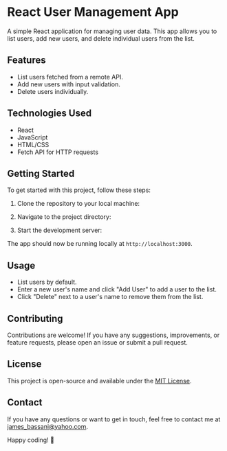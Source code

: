 # React User Management App

A simple React application for managing user data. This app allows you to list users, add new users, and delete individual users from the list.

## Features

- List users fetched from a remote API.
- Add new users with input validation.
- Delete users individually.

## Technologies Used

- React
- JavaScript
- HTML/CSS
- Fetch API for HTTP requests

## Getting Started

To get started with this project, follow these steps:

1. Clone the repository to your local machine:

2. Navigate to the project directory:

3. Start the development server:

The app should now be running locally at `http://localhost:3000`.

## Usage

- List users by default.
- Enter a new user's name and click "Add User" to add a user to the list.
- Click "Delete" next to a user's name to remove them from the list.

## Contributing

Contributions are welcome! If you have any suggestions, improvements, or feature requests, please open an issue or submit a pull request.

## License

This project is open-source and available under the [MIT License](LICENSE).

## Contact

If you have any questions or want to get in touch, feel free to contact me at james_bassani@yahoo.com.

Happy coding! 🚀
